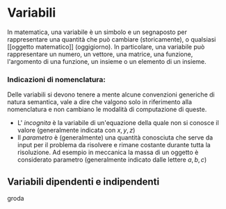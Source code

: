 # Variabili
In matematica, una variabile è un simbolo e un segnaposto per rappresentare una quantità che può cambiare (storicamente), o qualsiasi [[oggetto matematico]] (oggigiorno). In particolare, una variabile può rappresentare un numero, un vettore, una matrice, una funzione, l'argomento di una funzione, un insieme o un elemento di un insieme.

### Indicazioni di nomenclatura:
Delle variabili si devono tenere a mente alcune convenzioni generiche di natura semantica, vale a dire che valgono solo in riferimento alla nomenclatura e non cambiano le modalità di computazione di queste.
- L' *incognita* è la variabile di un'equazione della quale non si conosce il valore (generalmente indicata con $x, y, z$)
- Il *parametro* è (generalmente) una quantità conosciuta che serve da input per il problema da risolvere e rimane costante durante tutta la risoluzione. Ad esempio in meccanica la massa di un oggetto è considerato parametro (generalmente indicato dalle lettere $a, b, c$)

## Variabili dipendenti e indipendenti


groda






